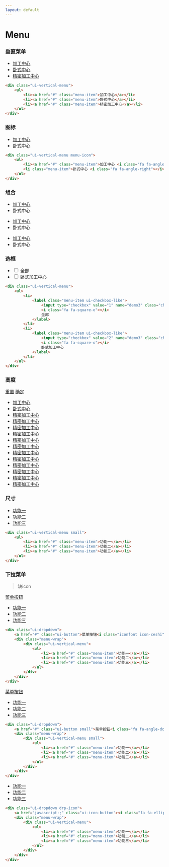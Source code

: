 ```yaml
---
layout: default
---
```


# Menu

### 垂直菜单


<div class="ui-vertical-menu">
    <ul>
        <li><a href="#" class="menu-item">加工中心</a></li>
        <li><a href="#" class="menu-item">卧式中心</a></li>
        <li><a href="#" class="menu-item">精密加工中心</a></li>
    </ul>
</div>

```html
<div class="ui-vertical-menu">
    <ul>
        <li><a href="#" class="menu-item">加工中心</a></li>
        <li><a href="#" class="menu-item">卧式中心</a></li>
        <li><a href="#" class="menu-item">精密加工中心</a></li>
    </ul>
</div>
```

### 图标

<div class="ui-vertical-menu menu-icon">
    <ul>
        <li><a href="#" class="menu-item">加工中心 <i class="fa fa-angle-right"></i></a></li>
        <li class="menu-item">卧式中心 <i class="fa fa-angle-right"></i></li>
    </ul>
</div>

```html
<div class="ui-vertical-menu menu-icon">
    <ul>
        <li><a href="#" class="menu-item">加工中心 <i class="fa fa-angle-right"></i></a></li>
        <li class="menu-item">卧式中心 <i class="fa fa-angle-right"></i></li>
    </ul>
</div>
```

### 组合

<div class="ui-vertical-menu menu-icon menu-group">
    <ul>
        <li><a href="#" class="menu-item">加工中心 <i class="fa fa-angle-right"></i></a></li>
        <li class="menu-item">卧式中心 <i class="fa fa-angle-right"></i></li>
    </ul>
    <ul>
        <li><a href="#" class="menu-item">加工中心 <i class="fa fa-angle-right"></i></a></li>
        <li class="menu-item">卧式中心 <i class="fa fa-angle-right"></i></li>
    </ul>
    <ul>
        <li><a href="#" class="menu-item">加工中心</a></li>
        <li class="menu-item">卧式中心</li>
    </ul>
</div>


### 选框 

<div class="ui-vertical-menu">
    <ul>
        <li>
            <label class="menu-item ui-checkbox-like">
                <input type="checkbox" value="1" name="demo3" class="checkbox-item">
                <i class="fa fa-square-o"></i>
                全部
            </label>
        </li>
        <li>
            <label class="menu-item ui-checkbox-like">
                <input type="checkbox" value="2" name="demo3" class="checkbox-item">
                <i class="fa fa-square-o"></i>
                卧式加工中心
            </label>
        </li>
    </ul>
</div>

```html
<div class="ui-vertical-menu">
    <ul>
        <li>
            <label class="menu-item ui-checkbox-like">
                <input type="checkbox" value="1" name="demo3" class="checkbox-item">
                <i class="fa fa-square-o"></i>
                全部
            </label>
        </li>
        <li>
            <label class="menu-item ui-checkbox-like">
                <input type="checkbox" value="2" name="demo3" class="checkbox-item">
                <i class="fa fa-square-o"></i>
                卧式加工中心
            </label>
        </li>
    </ul>
</div>
```

### 高度

<div class="ui-vertical-menu menu-option">
    <div class="option">
        <a href="javascript:;">重置</a>
        <a href="javascript:;">确定</a>
    </div>
    <ul>
        <li><a href="#" class="menu-item">加工中心</a></li>
        <li><a href="#" class="menu-item">卧式中心</a></li>
        <li><a href="#" class="menu-item">精密加工中心</a></li>
        <li><a href="#" class="menu-item">精密加工中心</a></li>
        <li><a href="#" class="menu-item">精密加工中心</a></li>
        <li><a href="#" class="menu-item">精密加工中心</a></li>
        <li><a href="#" class="menu-item">精密加工中心</a></li>
        <li><a href="#" class="menu-item">精密加工中心</a></li>
        <li><a href="#" class="menu-item">精密加工中心</a></li>
        <li><a href="#" class="menu-item">精密加工中心</a></li>
        <li><a href="#" class="menu-item">精密加工中心</a></li>
        <li><a href="#" class="menu-item">精密加工中心</a></li>
        <li><a href="#" class="menu-item">精密加工中心</a></li>
        <li><a href="#" class="menu-item">精密加工中心</a></li>
    </ul>
</div>


### 尺寸

<div class="ui-vertical-menu small">
    <ul>
        <li><a href="#" class="menu-item">功能一</a></li>
        <li><a href="#" class="menu-item">功能二</a></li>
        <li><a href="#" class="menu-item">功能三</a></li>
    </ul>
</div>

```html
<div class="ui-vertical-menu small">
    <ul>
        <li><a href="#" class="menu-item">功能一</a></li>
        <li><a href="#" class="menu-item">功能二</a></li>
        <li><a href="#" class="menu-item">功能三</a></li>
    </ul>
</div>
```
### 下拉菜单

> 缺icon


<div class="ui-dropdown">
    <a href="#" class="ui-button">菜单按钮<i class="iconfont icon-ceshi"></i></a>
    <div class="menu-wrap">
        <div class="ui-vertical-menu">
            <ul>
                <li><a href="#" class="menu-item">功能一</a></li>
                <li><a href="#" class="menu-item">功能二</a></li>
                <li><a href="#" class="menu-item">功能三</a></li>
            </ul>
        </div>
    </div>
</div>

```html
<div class="ui-dropdown">
    <a href="#" class="ui-button">菜单按钮<i class="iconfont icon-ceshi"></i></a>
    <div class="menu-wrap">
        <div class="ui-vertical-menu">
            <ul>
                <li><a href="#" class="menu-item">功能一</a></li>
                <li><a href="#" class="menu-item">功能二</a></li>
                <li><a href="#" class="menu-item">功能三</a></li>
            </ul>
        </div>
    </div>
</div>
```

<div class="ui-dropdown">
    <a href="#" class="ui-button small">菜单按钮<i class="fa fa-angle-down ml-20"></i></a>
    <div class="menu-wrap">
        <div class="ui-vertical-menu small">
            <ul>
                <li><a href="#" class="menu-item">功能一</a></li>
                <li><a href="#" class="menu-item">功能二</a></li>
                <li><a href="#" class="menu-item">功能三</a></li>
            </ul>
        </div>
    </div>
</div>

```html
<div class="ui-dropdown">
    <a href="#" class="ui-button small">菜单按钮<i class="fa fa-angle-down ml-20"></i></a>
    <div class="menu-wrap">
        <div class="ui-vertical-menu small">
            <ul>
                <li><a href="#" class="menu-item">功能一</a></li>
                <li><a href="#" class="menu-item">功能二</a></li>
                <li><a href="#" class="menu-item">功能三</a></li>
            </ul>
        </div>
    </div>
</div>
```

<div class="ui-dropdown drp-icon">
    <a href="javascript:;" class="ui-icon-button"><i class="fa fa-ellipsis-h"></i></a>
    <div class="menu-wrap">
        <div class="ui-vertical-menu">
            <ul>
                <li><a href="#" class="menu-item">功能一</a></li>
                <li><a href="#" class="menu-item">功能二</a></li>
                <li><a href="#" class="menu-item">功能三</a></li>
            </ul>
        </div>
    </div>
</div>

```html
<div class="ui-dropdown drp-icon">
    <a href="javascript:;" class="ui-icon-button"><i class="fa fa-ellipsis-h"></i></a>
    <div class="menu-wrap">
        <div class="ui-vertical-menu">
            <ul>
                <li><a href="#" class="menu-item">功能一</a></li>
                <li><a href="#" class="menu-item">功能二</a></li>
                <li><a href="#" class="menu-item">功能三</a></li>
            </ul>
        </div>
    </div>
</div>
```